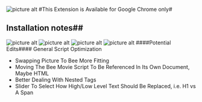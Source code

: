 ![picture alt](https://68.media.tumblr.com/a6443b1f4bc102164f228b610c6c6ce1/tumblr_nxo9bwSyy31sflxizo1_500.png)
#This Extension is Available for Google Chrome only#
## Installation notes##
![picture alt](http://i.imgur.com/DJJHjHd.png)
![picture alt](http://i.imgur.com/tz6rioI.png)
![picture alt](http://i.imgur.com/lXvYc99.png)
![picture alt](http://i.imgur.com/rHjDRI4.png)
####Potential Edits####
General Script Optimization
* Swapping Picture To Bee More Fitting
* Moving The Bee Movie Script To Be Referenced In Its Own Document, Maybe HTML
* Better Dealing With Nested Tags
* Slider To Select How High/Low Level Text Should Be Replaced, i.e. H1 vs A Span
